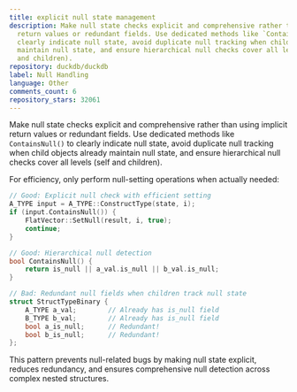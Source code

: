 ```yaml
---
title: explicit null state management
description: Make null state checks explicit and comprehensive rather than using implicit
  return values or redundant fields. Use dedicated methods like `ContainsNull()` to
  clearly indicate null state, avoid duplicate null tracking when child objects already
  maintain null state, and ensure hierarchical null checks cover all levels (self
  and children).
repository: duckdb/duckdb
label: Null Handling
language: Other
comments_count: 6
repository_stars: 32061
---
```


Make null state checks explicit and comprehensive rather than using implicit return values or redundant fields. Use dedicated methods like `ContainsNull()` to clearly indicate null state, avoid duplicate null tracking when child objects already maintain null state, and ensure hierarchical null checks cover all levels (self and children).

For efficiency, only perform null-setting operations when actually needed:
```cpp
// Good: Explicit null check with efficient setting
A_TYPE input = A_TYPE::ConstructType(state, i);
if (input.ContainsNull()) {
    FlatVector::SetNull(result, i, true);
    continue;
}

// Good: Hierarchical null detection
bool ContainsNull() {
    return is_null || a_val.is_null || b_val.is_null;
}

// Bad: Redundant null fields when children track null state
struct StructTypeBinary {
    A_TYPE a_val;        // Already has is_null field
    B_TYPE b_val;        // Already has is_null field  
    bool a_is_null;      // Redundant!
    bool b_is_null;      // Redundant!
};
```

This pattern prevents null-related bugs by making null state explicit, reduces redundancy, and ensures comprehensive null detection across complex nested structures.